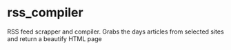 # rss_compiler
RSS feed scrapper and compiler. Grabs the days articles from selected sites and return a beautify HTML page

